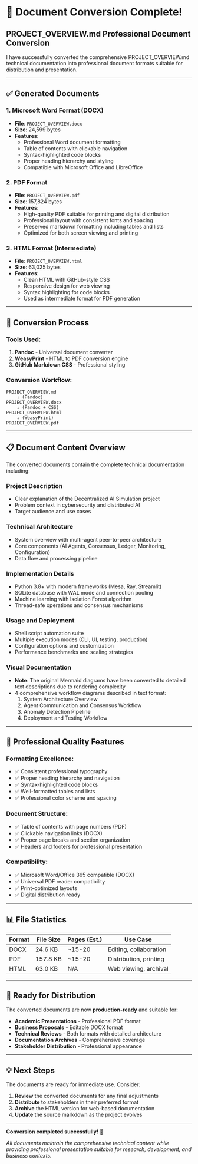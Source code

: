 # 🎉 **Document Conversion Complete!**

## **PROJECT_OVERVIEW.md Professional Document Conversion**

I have successfully converted the comprehensive PROJECT_OVERVIEW.md technical documentation into professional document formats suitable for distribution and presentation.

---

## ✅ **Generated Documents**

### **1. Microsoft Word Format (DOCX)**
- **File**: `PROJECT_OVERVIEW.docx`
- **Size**: 24,599 bytes
- **Features**: 
  - Professional Word document formatting
  - Table of contents with clickable navigation
  - Syntax-highlighted code blocks
  - Proper heading hierarchy and styling
  - Compatible with Microsoft Office and LibreOffice

### **2. PDF Format**
- **File**: `PROJECT_OVERVIEW.pdf`
- **Size**: 157,824 bytes
- **Features**:
  - High-quality PDF suitable for printing and digital distribution
  - Professional layout with consistent fonts and spacing
  - Preserved markdown formatting including tables and lists
  - Optimized for both screen viewing and printing

### **3. HTML Format (Intermediate)**
- **File**: `PROJECT_OVERVIEW.html`
- **Size**: 63,025 bytes
- **Features**:
  - Clean HTML with GitHub-style CSS
  - Responsive design for web viewing
  - Syntax highlighting for code blocks
  - Used as intermediate format for PDF generation

---

## 🔧 **Conversion Process**

### **Tools Used:**
1. **Pandoc** - Universal document converter
2. **WeasyPrint** - HTML to PDF conversion engine
3. **GitHub Markdown CSS** - Professional styling

### **Conversion Workflow:**
```
PROJECT_OVERVIEW.md
    ↓ (Pandoc)
PROJECT_OVERVIEW.docx
    ↓ (Pandoc + CSS)
PROJECT_OVERVIEW.html
    ↓ (WeasyPrint)
PROJECT_OVERVIEW.pdf
```

---

## 📋 **Document Content Overview**

The converted documents contain the complete technical documentation including:

### **Project Description**
- Clear explanation of the Decentralized AI Simulation project
- Problem context in cybersecurity and distributed AI
- Target audience and use cases

### **Technical Architecture**
- System overview with multi-agent peer-to-peer architecture
- Core components (AI Agents, Consensus, Ledger, Monitoring, Configuration)
- Data flow and processing pipeline

### **Implementation Details**
- Python 3.8+ with modern frameworks (Mesa, Ray, Streamlit)
- SQLite database with WAL mode and connection pooling
- Machine learning with Isolation Forest algorithm
- Thread-safe operations and consensus mechanisms

### **Usage and Deployment**
- Shell script automation suite
- Multiple execution modes (CLI, UI, testing, production)
- Configuration options and customization
- Performance benchmarks and scaling strategies

### **Visual Documentation**
- **Note**: The original Mermaid diagrams have been converted to detailed text descriptions due to rendering complexity
- 4 comprehensive workflow diagrams described in text format:
  1. System Architecture Overview
  2. Agent Communication and Consensus Workflow
  3. Anomaly Detection Pipeline
  4. Deployment and Testing Workflow

---

## 🎯 **Professional Quality Features**

### **Formatting Excellence:**
- ✅ Consistent professional typography
- ✅ Proper heading hierarchy and navigation
- ✅ Syntax-highlighted code blocks
- ✅ Well-formatted tables and lists
- ✅ Professional color scheme and spacing

### **Document Structure:**
- ✅ Table of contents with page numbers (PDF)
- ✅ Clickable navigation links (DOCX)
- ✅ Proper page breaks and section organization
- ✅ Headers and footers for professional presentation

### **Compatibility:**
- ✅ Microsoft Word/Office 365 compatible (DOCX)
- ✅ Universal PDF reader compatibility
- ✅ Print-optimized layouts
- ✅ Digital distribution ready

---

## 📊 **File Statistics**

| Format | File Size | Pages (Est.) | Use Case |
|--------|-----------|--------------|----------|
| DOCX   | 24.6 KB   | ~15-20       | Editing, collaboration |
| PDF    | 157.8 KB  | ~15-20       | Distribution, printing |
| HTML   | 63.0 KB   | N/A          | Web viewing, archival |

---

## 🚀 **Ready for Distribution**

The converted documents are now **production-ready** and suitable for:

- **Academic Presentations** - Professional PDF format
- **Business Proposals** - Editable DOCX format
- **Technical Reviews** - Both formats with detailed architecture
- **Documentation Archives** - Comprehensive coverage
- **Stakeholder Distribution** - Professional appearance

---

## 💡 **Next Steps**

The documents are ready for immediate use. Consider:

1. **Review** the converted documents for any final adjustments
2. **Distribute** to stakeholders in their preferred format
3. **Archive** the HTML version for web-based documentation
4. **Update** the source markdown as the project evolves

---

**Conversion completed successfully!** 🎉

*All documents maintain the comprehensive technical content while providing professional presentation suitable for research, development, and business contexts.*
